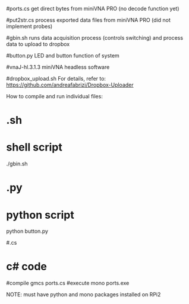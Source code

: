 #ports.cs
get direct bytes from miniVNA PRO (no decode function yet)

#put2str.cs 
process exported data files from miniVNA PRO (did not implement probes)

#gbin.sh
runs data acquisition process (controls switching) and process data to upload to dropbox

#button.py
LED and button function of system

#vnaJ-hl.3.1.3
miniVNA headless software

#dropbox_upload.sh
For details, refer to: https://github.com/andreafabrizi/Dropbox-Uploader

How to compile and run individual files:

# .sh
# shell script
./gbin.sh

# .py
# python script
python button.py

#.cs
# c# code
#compile
gmcs ports.cs
#execute
mono ports.exe 

NOTE: must have python and mono packages installed on RPi2
